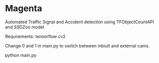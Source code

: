 # Magenta
Automated Traffic Signal and Accident detection using TFObjectCountAPI and SSDZoo model

Requirements:
tensorflow
cv2

Change 0 and 1 in main.py to switch between inbiult and external cams.

python main.py
